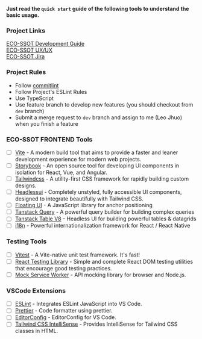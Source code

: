 **Just read the `quick start` guide of the following tools to understand the basic usage.**

### Project Links

[ECO-SSOT Development Guide](https://swpc.atlassian.net/wiki/spaces/SSOT/pages/979763711/ECO+SSOT+Development+Guide)\
[ECO-SSOT UX/UX](https://xd.adobe.com/view/ed1b1a9b-1595-4091-a2bd-4cb96be21f40-b848/grid/)\
[ECO-SSOT Jira](https://swpc.atlassian.net/browse/ECOSSOT)

### Project Rules

- Follow [commitlint](https://github.com/conventional-changelog/commitlint)
- Follow Project's ESLint Rules
- Use TypeScript
- Use feature branch to develop new features (you should checkout from `dev` branch)
- Submit a merge request to `dev` branch and assign to me (Leo Jhuo) when you finish a feature

### ECO-SSOT FRONTEND Tools

- [ ] [Vite](https://vitejs.dev/guide/) - A modern build tool that aims to provide a faster and leaner development experience for modern web projects.
- [ ] [Storybook](https://storybook.js.org/) - An open source tool for developing UI components in isolation for React, Vue, and Angular.
- [ ] [Tailwindcss](https://tailwindcss.com/) - A utility-first CSS framework for rapidly building custom designs.
- [ ] [Headlessui](https://headlessui.com/) - Completely unstyled, fully accessible UI components, designed to integrate beautifully with Tailwind CSS.
- [ ] [Floating UI](https://floating-ui.com/) - A JavaScript library for anchor positioning
- [ ] [Tanstack Query](https://tanstack.com/query) - A powerful query builder for building complex queries
- [ ] [Tanstack Table V8](https://tanstack.com/table/v8) - Headless UI for building powerful tables & datagrids
- [ ] [i18n](https://react.i18next.com/) - Powerful internationalization framework for React / React Native

### Testing Tools

- [ ] [Vitest](https://vitest.dev/) - A Vite-native unit test framework. It's fast!
- [ ] [React Testing Library](https://testing-library.com/docs/react-testing-library/intro) - Simple and complete React DOM testing utilities that encourage good testing practices.
- [ ] [Mock Service Worker](https://mswjs.io/) - API mocking library for browser and Node.js.

### VSCode Extensions

- [ ] [ESLint](https://marketplace.visualstudio.com/items?itemName=dbaeumer.vscode-eslint) - Integrates ESLint JavaScript into VS Code.
- [ ] [Prettier](https://marketplace.visualstudio.com/items?itemName=esbenp.prettier-vscode) - Code formatter using prettier.
- [ ] [EditorConfig](https://marketplace.visualstudio.com/items?itemName=EditorConfig.EditorConfig) - EditorConfig for VS Code.
- [ ] [Tailwind CSS IntelliSense](https://marketplace.visualstudio.com/items?itemName=bradlc.vscode-tailwindcss) - Provides IntelliSense for Tailwind CSS classes in HTML.
